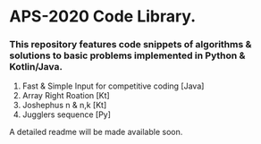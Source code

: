 # APS-2020 Code Library.

### This repository features code snippets of algorithms & solutions to basic problems implemented in Python & Kotlin/Java.

<ol>
  <li> Fast & Simple Input for competitive coding [Java]</li>
  <li> Array Right Roation [Kt] </li>
  <li> Joshephus n & n,k [Kt] </li>
  <li> Jugglers sequence [Py] </li>

</ol>



A detailed readme will be made available soon.


